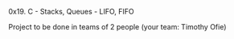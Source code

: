0x19. C - Stacks, Queues - LIFO, FIFO

Project to be done in teams of 2 people (your team: Timothy Ofie)
